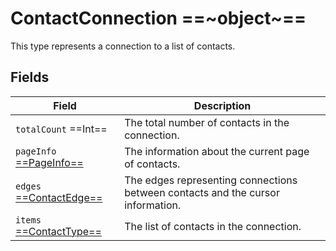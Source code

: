 # ContactConnection ==~object~==

This type represents a connection to a list of contacts.

## Fields

| Field                	                                            | Description                                                                   	|
|-----------------------------------------------------------------	|-------------------------------------------------------------------------------	|
| `totalCount`  ==Int==     	                                    | The total number of contacts in the connection.                                	|
| `pageInfo` [ ==PageInfo== ](../../Catalog/objects/PageInfo.md) 	| The information about the current page of contacts.                            	|
| `edges` [ ==ContactEdge== ](ContactEdge.md)       	            | The edges representing connections between contacts and the cursor information. 	|
| `items` [ ==ContactType== ](ContactType.md)       	            | The list of contacts in the connection.                                         	|

